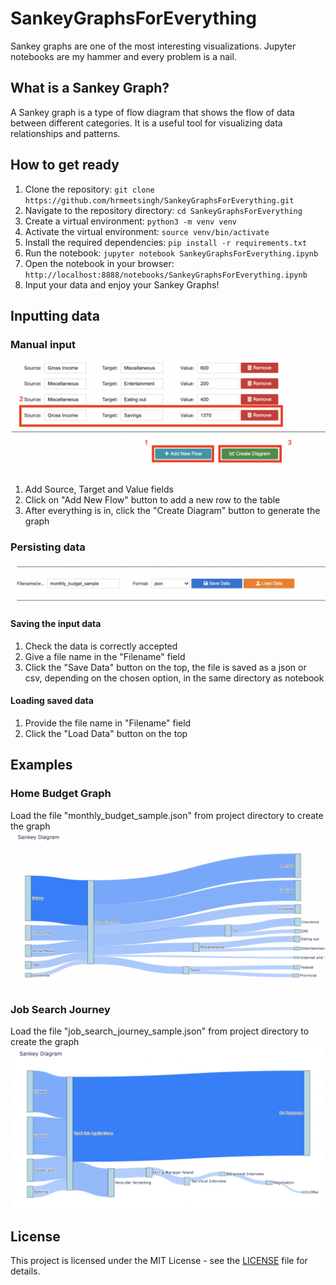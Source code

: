# SankeyGraphsForEverything
Sankey graphs are one of the most interesting visualizations. Jupyter notebooks are my hammer and every problem is a nail.

## What is a Sankey Graph?
A Sankey graph is a type of flow diagram that shows the flow of data between different categories. It is a useful tool for visualizing data relationships and patterns.

## How to get ready
1. Clone the repository: `git clone https://github.com/hrmeetsingh/SankeyGraphsForEverything.git`
2. Navigate to the repository directory: `cd SankeyGraphsForEverything`
3. Create a virtual environment: `python3 -m venv venv`
4. Activate the virtual environment: `source venv/bin/activate`
5. Install the required dependencies: `pip install -r requirements.txt`
6. Run the notebook: `jupyter notebook SankeyGraphsForEverything.ipynb`
7. Open the notebook in your browser: `http://localhost:8888/notebooks/SankeyGraphsForEverything.ipynb`
8. Input your data and enjoy your Sankey Graphs!

## Inputting data
### Manual input
![Input data](/images/InputSankeyChartData.png)
1. Add Source, Target and Value fields
2. Click on "Add New Flow" button to add a new row to the table
3. After everything is in, click the "Create Diagram" button to generate the graph

### Persisting data
![Save and Load data](/images/SaveAndLoadData.png)

#### Saving the input data
1. Check the data is correctly accepted
2. Give a file name in the "Filename" field
3. Click the "Save Data" button on the top, the file is saved as a json or csv, depending on the chosen option, in the same directory as notebook

#### Loading saved data
1. Provide the file name in "Filename" field
2. Click the "Load Data" button on the top

## Examples
### Home Budget Graph
Load the file "monthly_budget_sample.json" from project directory to create the graph
![Monthly budget sample](./images/HomeBudgetChart.png)

### Job Search Journey
Load the file "job_search_journey_sample.json" from project directory to create the graph
![Job Search sample](./images/JobSearchJourney.png)

## License
This project is licensed under the MIT License - see the [LICENSE](https://github.com/hrmeetsingh/SankeyGraphsForEverything/blob/main/LICENSE) file for details.

